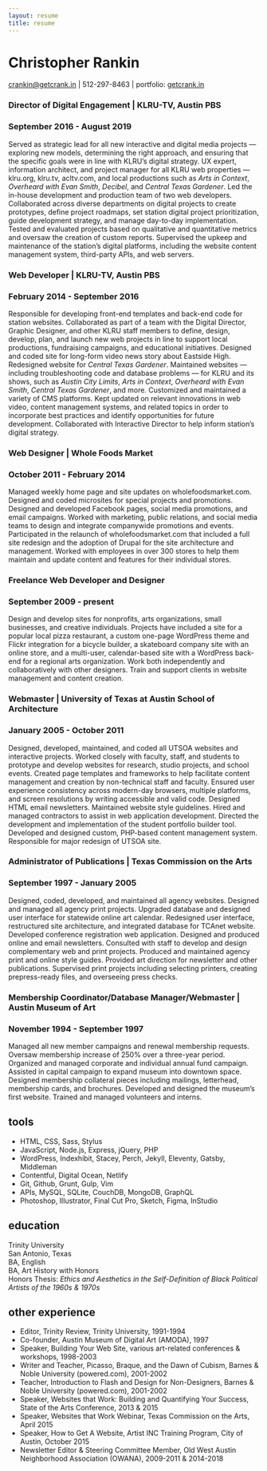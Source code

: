 ```yaml
---
layout: resume
title: resume
---
```


# Christopher Rankin

[crankin@getcrank.in](mailto:crankin@getcrank.in) | 512-297-8463 | portfolio: [getcrank.in](https://getcrank.in)

### Director of Digital Engagement | KLRU-TV, Austin PBS  
### September 2016 - August 2019

Served as strategic lead for all new interactive and digital media projects — exploring new models, determining the right approach, and ensuring that the specific goals were in line with KLRU’s digital strategy. UX expert, information architect, and project manager for all KLRU web properties — klru.org, klru.tv, acltv.com, and local productions such as *Arts in Context*, *Overheard with Evan Smith*, *Decibel*, and *Central Texas Gardener*. Led the in-house development and production team of two web developers. Collaborated across diverse departments on digital projects to create prototypes, define project roadmaps, set station digital project prioritization, guide development strategy, and manage day-to-day implementation. Tested and evaluated projects based on qualitative and quantitative metrics and oversaw the creation of custom reports. Supervised the upkeep and maintenance of the station’s digital platforms, including the website content management system, third-party APIs, and web servers.

### Web Developer | KLRU-TV, Austin PBS  
### February 2014 - September 2016

Responsible for developing front-end templates and back-end code for station websites. Collaborated as part of a team with the Digital Director, Graphic Designer, and other KLRU staff members to define, design, develop, plan, and launch new web projects in line to support local productions, fundraising campaigns, and educational initiatives. Designed and coded site for long-form video news story about Eastside High. Redesigned website for *Central Texas Gardener*. Maintained websites — including troubleshooting code and database problems — for KLRU and its shows, such as *Austin City Limits*, *Arts in Context*, *Overheard with Evan Smith*, *Central Texas Gardener*, and more. Customized and maintained a variety of CMS platforms. Kept updated on relevant innovations in web video, content management systems, and related topics in order to incorporate best practices and identify opportunities for future development. Collaborated with Interactive Director to help inform station’s digital strategy.

### Web Designer | Whole Foods Market  
### October 2011 - February 2014

Managed weekly home page and site updates on wholefoodsmarket.com. Designed and coded microsites for special projects and promotions. Designed and developed Facebook pages, social media promotions, and email campaigns. Worked with marketing, public relations, and social media teams to design and integrate companywide promotions and events. Participated in the relaunch of wholefoodsmarket.com that included a full site redesign and the adoption of Drupal for the site architecture and management. Worked with employees in over 300 stores to help them maintain and update content and features for their individual stores.

### Freelance Web Developer and Designer  
### September 2009 - present

Design and develop sites for nonprofits, arts organizations, small businesses, and creative individuals. Projects have included a site for a popular local pizza restaurant, a custom one-page WordPress theme and Flickr integration for a bicycle builder, a skateboard company site with an online store, and a multi-user, calendar-based site with a WordPress back-end for a regional arts organization. Work both independently and collaboratively with other designers. Train and support clients in website management and content creation.

### Webmaster | University of Texas at Austin School of Architecture  
### January 2005 - October 2011

Designed, developed, maintained, and coded all UTSOA websites and interactive projects. Worked closely with faculty, staff, and students to prototype and develop websites for research, studio projects, and school events. Created page templates and frameworks to help facilitate content management and creation by non-technical staff and faculty. Ensured user experience consistency across modern-day browsers, multiple platforms, and screen resolutions by writing accessible and valid code. Designed HTML email newsletters. Maintained website style guidelines. Hired and managed contractors to assist in web application development. Directed the development and implementation of the student portfolio builder tool. Developed and designed custom, PHP-based content management system. Responsible for major redesign of UTSOA site.

### Administrator of Publications | Texas Commission on the Arts  
### September 1997 - January 2005

Designed, coded, developed, and maintained all agency websites. Designed and managed all agency print projects. Upgraded database and designed user interface for statewide online art calendar. Redesigned user interface, restructured site architecture, and integrated database for TCAnet website. Developed conference registration web application. Designed and produced online and email newsletters. Consulted with staff to develop and design complementary web and print projects. Produced and maintained agency print and online style guides. Provided art direction for newsletter and other publications. Supervised print projects including selecting printers, creating prepress-ready files, and overseeing press checks.

### Membership Coordinator/Database Manager/Webmaster | Austin Museum of Art  
### November 1994 - September 1997

Managed all new member campaigns and renewal membership requests. Oversaw membership increase of 250% over a three-year period. Organized and managed corporate and individual annual fund campaign. Assisted in capital campaign to expand museum into downtown space. Designed membership collateral pieces including mailings, letterhead, membership cards, and brochures. Developed and designed the museum’s first website. Trained and managed volunteers and interns.

## tools

* HTML, CSS, Sass, Stylus
* JavaScript, Node.js, Express, jQuery, PHP
* WordPress, Indexhibit, Stacey, Perch, Jekyll, Eleventy, Gatsby, Middleman
* Contentful, Digital Ocean, Netlify
* Git, Github, Grunt, Gulp, Vim
* APIs, MySQL, SQLite, CouchDB, MongoDB, GraphQL
* Photoshop, Illustrator, Final Cut Pro, Sketch, Figma, InStudio

## education

Trinity University  
San Antonio, Texas  
BA, English  
BA, Art History with Honors  
Honors Thesis: *Ethics and Aesthetics in the Self-Definition of Black Political Artists of the 1960s & 1970s*

## other experience

* Editor, Trinity Review, Trinity University, 1991-1994
* Co-founder, Austin Museum of Digital Art (AMODA), 1997
* Speaker, Building Your Web Site, various art-related conferences & workshops, 1998-2003
* Writer and Teacher, Picasso, Braque, and the Dawn of Cubism, Barnes & Noble University (powered.com), 2001-2002
* Teacher, Introduction to Flash and Design for Non-Designers, Barnes & Noble University (powered.com), 2001-2002
* Speaker, Websites that Work: Building and Quantifying Your Success, State of the Arts Conference, 2013 & 2015
* Speaker, Websites that Work Webinar, Texas Commission on the Arts, April 2015
* Speaker, How to Get A Website, Artist INC Training Program, City of Austin, October 2015
* Newsletter Editor & Steering Committee Member, Old West Austin Neighborhood Association (OWANA), 2009-2011 & 2014-2018
